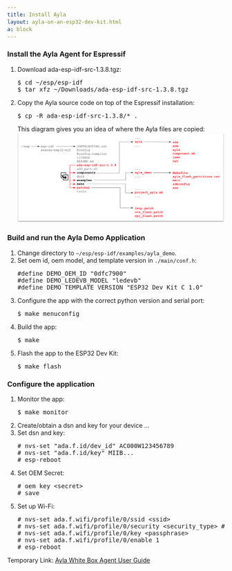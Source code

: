 ```yaml
---
title: Install Ayla
layout: ayla-on-an-esp32-dev-kit.html
a: block
---
```


### Install the Ayla Agent for Espressif  

<ol>
<li>Download ada-esp-idf-src-1.3.8.tgz:
<pre>
$ cd &#126;/esp/esp-idf
$ tar xfz ~/Downloads/ada-esp-idf-src-1.3.8.tgz
</pre>
</li>
<li>Copy the Ayla source code on top of the Espressif installation:
<pre>
$ cp -R ada-esp-idf-src-1.3.8/&#42; .
</pre>
This diagram gives you an idea of where the Ayla files are copied:
<img src="copy-ayla.png" width="820">
</li>
</ol>

### Build and run the Ayla Demo Application

<ol>
<li>Change directory to <code>&#126;/esp/esp-idf/examples/ayla_demo</code>.</li>
<li>Set oem id, oem model, and template version in <code>./main/conf.h</code>:
<pre>
#define DEMO_OEM_ID "0dfc7900"
#define DEMO_LEDEVB_MODEL "ledevb"
#define DEMO_TEMPLATE_VERSION "ESP32 Dev Kit C 1.0"
</pre>
</li>
<li>Configure the app with the correct python version and serial port:
<pre>
$ make menuconfig
</pre>
</li>
<li>Build the app:
<pre>
$ make
</pre>
</li>
<li>Flash the app to the ESP32 Dev Kit:
<pre>
$ make flash
</pre>
</li>
</ol>

### Configure the application

<ol>
<li>Monitor the app:
<pre>
$ make monitor
</pre>
</li>
<li>Create/obtain a dsn and key for your device ...</li>
<li>Set dsn and key:
<pre>
# nvs-set "ada.f.id/dev_id" AC000W123456789
# nvs-set "ada.f.id/key" MIIB...
# esp-reboot
</pre>
</li>
<!--
<li>Set time:
<pre>
# time-set 2019 03 03 12 10 00
</pre>
</li>
<li>Generate a Factory Log Line to verify dsn:
<pre>
# factory-log
factory-log line:
3,1551808062,2019/03/05 17:47:42 UTC,label,0,AY008ESP1,AC000W123456789,30aea4dda048,esp32_wroom_32,p1,e53a7992d60645830,0dfc7900,ledevb,1,ADA demo customer,ayla_ledevb_demo 1.3 Mar  5 2019 12:45:19
</pre>
</li>
-->
<li>Set OEM Secret:
<pre>
# oem key &lt;secret&gt;
# save
</pre>
</li>
<li>Set up Wi-Fi:
<pre>
# nvs-set ada.f.wifi/profile/0/ssid &lt;ssid&gt;
# nvs-set ada.f.wifi/profile/0/security &lt;security_type&gt; # 0=none, 3=wpa, 4=wpa2
# nvs-set ada.f.wifi/profile/0/key &lt;passphrase&gt;
# nvs-set ada.f.wifi/profile/0/enable 1
# esp-reboot
</pre>
</li>
</ol>

Temporary Link: [Ayla White Box Agent User Guide](https://aylait.sharepoint.com/sites/eng/device/Shared%20Documents/Forms/AllItems.aspx?csf=1&e=1ah3r6&FolderCTID=0x01200035018376B736F7469262A6CA3CD80952&id=%2Fsites%2Feng%2Fdevice%2FShared%20Documents%2FEngineering%2FEngineering%20Devices%2FModule%20Software%2FAyla_Device_Agent%2Freleases%2Fada-1%2E3%2E8%2FAyla%20White%20Box%20Agent%20With%20ESP32%20User%20Guide%20-%20DRAFT%2Epdf&parent=%2Fsites%2Feng%2Fdevice%2FShared%20Documents%2FEngineering%2FEngineering%20Devices%2FModule%20Software%2FAyla_Device_Agent%2Freleases%2Fada-1%2E3%2E8)